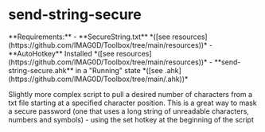 # send-string-secure

<p class="callout info">**Requirements:** - **SecureString.txt** *([see resources](https://github.com/IMAG0D/Toolbox/tree/main/resources))*  
- **AutoHotkey** Installed *([see resources](https://github.com/IMAG0D/Toolbox/tree/main/resources))*  
- **send-string-secure.ahk** in a "Running" state *([see .ahk](https://github.com/IMAG0D/Toolbox/tree/main/.ahk))* </p>

Slightly more complex script to pull a desired number of characters from a txt file starting at a specified character position. This is a great way to mask a secure password (one that uses a long string of unreadable characters, numbers and symbols) - using the set hotkey at the beginning of the script